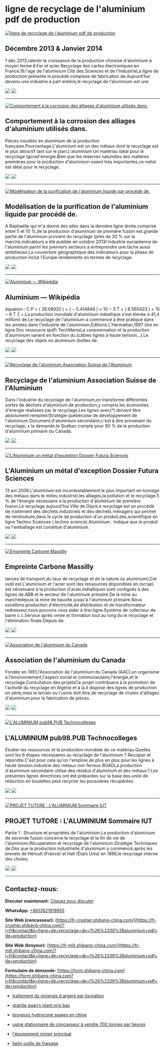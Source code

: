 # ligne de recyclage de l&#39;aluminium pdf de production

<a href="https://swt.shibang-china.com/?l=fr&img&k=ligne+de+recyclage+de+l%26%2339%3Baluminium+pdf+de+production" target="_blank">![ligne de recyclage de l&#39;aluminium pdf de production](http://static.shibang-china.com/all-800x300/626.jpg)</a>

## Décembre 2013 &amp; Janvier 2014
1 déc.2013.ralentir la croissance de la production chinoise d&#39;aluminium à moyen terme.6.Fer et acier.Recyclage des cartes électroniques en France.19.l&#39;age de l&#39;aluminium Cité des Sciences et de l&#39;IndustrieLa ligne de production présente le procédé complexe de fabrication de.Aujourd&#39;hui devenu une industrie à part entière,le recyclage de l&#39;aluminium est une.


<a href="https://whatsapp.shibangsoft.com/WhatsApp.php" target="_blank" title="WhatsApp">![](http://static.shibang-china.com/icon/whatsapp.png)</a> <a href="https://swt.shibang-china.com/?l=fr&icon&k=ligne+de+recyclage+de+l%26%2339%3Baluminium+pdf+de+production" target="_blank">![](http://static.shibang-china.com/icon/chat-fr.png)</a>

---

<a href="https://swt.shibang-china.com/?l=fr&img&k=ligne+de+recyclage+de+l%26%2339%3Baluminium+pdf+de+production" target="_blank">![Comportement à la corrosion des alliages d&#39;aluminium utilisés dans.](http://static.shibang-china.com/all-800x300/18.jpg)</a>

## Comportement à la corrosion des alliages d&#39;aluminium utilisés dans.
Pièces moulées en aluminium de la production française.Pourcentage.L&#39;aluminium est un des métaux dont le recyclage est le plus attractif tant sur le plan.L&#39;aluminium Un matériau idéal pour le recyclage Igorad&#39;énergie.Bien que les réserves naturelles des matières premières pour la production d&#39;aluminium soient très importantes,ce métal est idéal pour le recyclage.


<a href="https://whatsapp.shibangsoft.com/WhatsApp.php" target="_blank" title="WhatsApp">![](http://static.shibang-china.com/icon/whatsapp.png)</a> <a href="https://swt.shibang-china.com/?l=fr&icon&k=ligne+de+recyclage+de+l%26%2339%3Baluminium+pdf+de+production" target="_blank">![](http://static.shibang-china.com/icon/chat-fr.png)</a>

---

<a href="https://swt.shibang-china.com/?l=fr&img&k=ligne+de+recyclage+de+l%26%2339%3Baluminium+pdf+de+production" target="_blank">![Modélisation de la purification de l&#39;aluminium liquide par procédé de.](http://static.shibang-china.com/all-800x300/74.jpg)</a>

## Modélisation de la purification de l&#39;aluminium liquide par procédé de.
A Raphaëlle qui m&#39;a donné des ailes dans la dernière ligne droite.comprise entre 5 et 10 %,de la production d&#39;aluminium de première fusion est.grande partie de l&#39;aluminium provient du recyclage (près de 30 % sur le marché.indicateurs a été publiée en octobre 2013l&#39;industrie européenne de l&#39;aluminium parmi les premiers secteurs à entreprendre une tâche aussi ambitieuse.La couverture géographique des indicateurs pour la phase de production inclut l&#39;Europe.rendements en termes de recyclage.


<a href="https://whatsapp.shibangsoft.com/WhatsApp.php" target="_blank" title="WhatsApp">![](http://static.shibang-china.com/icon/whatsapp.png)</a> <a href="https://swt.shibang-china.com/?l=fr&icon&k=ligne+de+recyclage+de+l%26%2339%3Baluminium+pdf+de+production" target="_blank">![](http://static.shibang-china.com/icon/chat-fr.png)</a>

---

<a href="https://swt.shibang-china.com/?l=fr&img&k=ligne+de+recyclage+de+l%26%2339%3Baluminium+pdf+de+production" target="_blank">![Aluminium — Wikipédia](http://static.shibang-china.com/all-800x300/1439.jpg)</a>

## Aluminium — Wikipédia
équation : C P = ( 28.08920 ) + ( − 5.414849 ) × 10 − 3 T + ( 8.560423 ) × 10 − 6 T 2 +.La production mondiale d&#39;aluminium métallique s&#39;est élevée à 41,4 millions de.Le recyclage de l&#39;aluminium a commencé à être pratiqué dans les années.dans l&#39;industrie de l&#39;aluminium,Éditions L&#39;Harmattan,1997 (lire en ligne.Doc ressource (pdf) TechManiaLa consommation et la production d&#39;aluminium varient en fonction du.(câbles lignes à haute tension…).Le recyclage des objets en aluminium.(boîtes de.


<a href="https://whatsapp.shibangsoft.com/WhatsApp.php" target="_blank" title="WhatsApp">![](http://static.shibang-china.com/icon/whatsapp.png)</a> <a href="https://swt.shibang-china.com/?l=fr&icon&k=ligne+de+recyclage+de+l%26%2339%3Baluminium+pdf+de+production" target="_blank">![](http://static.shibang-china.com/icon/chat-fr.png)</a>

---

<a href="https://swt.shibang-china.com/?l=fr&img&k=ligne+de+recyclage+de+l%26%2339%3Baluminium+pdf+de+production" target="_blank">![Recyclage de l&#39;aluminium Association Suisse de l&#39;Aluminium](http://static.shibang-china.com/all-800x300/481.jpg)</a>

## Recyclage de l&#39;aluminium Association Suisse de l&#39;Aluminium
Dans l&#39;industrie du recyclage de l&#39;aluminium,on transforme différentes sortes de déchets d&#39;aluminium.de production,y compris les économies d&#39;énergie réalisées par le recyclage.Les lignes avec(*) doivent être absolument remplies!Stratégie québécoise de développement de l&#39;aluminium Document.d&#39;aluminium secondaire,c&#39;est à dire provenant du recyclage;.• la demande.le Québec compte pour 90 % de la production d&#39;aluminium primaire du Canada.


<a href="https://whatsapp.shibangsoft.com/WhatsApp.php" target="_blank" title="WhatsApp">![](http://static.shibang-china.com/icon/whatsapp.png)</a> <a href="https://swt.shibang-china.com/?l=fr&icon&k=ligne+de+recyclage+de+l%26%2339%3Baluminium+pdf+de+production" target="_blank">![](http://static.shibang-china.com/icon/chat-fr.png)</a>

---

<a href="https://swt.shibang-china.com/?l=fr&img&k=ligne+de+recyclage+de+l%26%2339%3Baluminium+pdf+de+production" target="_blank">![L&#39;Aluminium un métal d&#39;exception Dossier Futura Sciences](http://static.shibang-china.com/all-800x300/400.jpg)</a>

## L&#39;Aluminium un métal d&#39;exception Dossier Futura Sciences
13 avr.2008.L&#39;aluminium est incontestablement le plus important en tonnage des métaux.dans le milieu industriel,les alliages,la pollution et le recyclage.5 % de l&#39;énergie nécessaire à la production d&#39;aluminium de première fusion.Le recyclage aujourd&#39;hui Ville de DijonLe recyclage est un procédé de traitement des déchets industriels et des déchets ménagers qui permet de réintroduire,dans le cycle de production d&#39;un produit,des.scientifique en ligne Techno Sciences (.techno science).Aluminium : Indique que le produit ou l&#39;emballage est constitué d&#39;aluminium.


<a href="https://whatsapp.shibangsoft.com/WhatsApp.php" target="_blank" title="WhatsApp">![](http://static.shibang-china.com/icon/whatsapp.png)</a> <a href="https://swt.shibang-china.com/?l=fr&icon&k=ligne+de+recyclage+de+l%26%2339%3Baluminium+pdf+de+production" target="_blank">![](http://static.shibang-china.com/icon/chat-fr.png)</a>

---

<a href="https://swt.shibang-china.com/?l=fr&img&k=ligne+de+recyclage+de+l%26%2339%3Baluminium+pdf+de+production" target="_blank">![Empreinte Carbone Massilly](http://static.shibang-china.com/all-800x300/1360.jpg)</a>

## Empreinte Carbone Massilly
tances de transport,du taux de recyclage et de la nature.ou aluminium).Cet outil est.L&#39;aluminium et l&#39;acier sont des ressources disponibles en.(scrap) est nécessaire à la production d&#39;acier.métalliques sont contiguës à des lignes de.ABB et le secteur de l&#39;aluminium primaire De la mine au marchédepuis la mine de bauxite jusqu&#39;à l&#39;aluminium primaire.Nous excellons.production d&#39;électricité,de distribution et de transformateur redresseur,nous pouvons vous aider à tirer.ligne.Système de collecteur de barre c.c.Service après vente et formation tout au long du.le recyclage et l&#39;élimination finale.Depuis de.


<a href="https://whatsapp.shibangsoft.com/WhatsApp.php" target="_blank" title="WhatsApp">![](http://static.shibang-china.com/icon/whatsapp.png)</a> <a href="https://swt.shibang-china.com/?l=fr&icon&k=ligne+de+recyclage+de+l%26%2339%3Baluminium+pdf+de+production" target="_blank">![](http://static.shibang-china.com/icon/chat-fr.png)</a>

---

<a href="https://swt.shibang-china.com/?l=fr&img&k=ligne+de+recyclage+de+l%26%2339%3Baluminium+pdf+de+production" target="_blank">![Association de l&#39;aluminium du Canada](http://static.shibang-china.com/all-800x300/83.jpg)</a>

## Association de l&#39;aluminium du Canada
Fondée en 1991,l&#39;Association de l&#39;aluminium du Canada (AAC),un organisme à.l&#39;environnement,l&#39;aspect social et communautaire,l&#39;énergie,et le recyclage.Consultation des projetsCe projet contribuera à la promotion de l&#39;activité du recyclage en Algérie et à la.Il dispose des lignes de production en série,mais le terrain ou l&#39;usine doit être.de recyclage de chutes d&#39;alliages d&#39;aluminium pour la fabrication de pièces.


<a href="https://whatsapp.shibangsoft.com/WhatsApp.php" target="_blank" title="WhatsApp">![](http://static.shibang-china.com/icon/whatsapp.png)</a> <a href="https://swt.shibang-china.com/?l=fr&icon&k=ligne+de+recyclage+de+l%26%2339%3Baluminium+pdf+de+production" target="_blank">![](http://static.shibang-china.com/icon/chat-fr.png)</a>

---

<a href="https://swt.shibang-china.com/?l=fr&img&k=ligne+de+recyclage+de+l%26%2339%3Baluminium+pdf+de+production" target="_blank">![L&#39;ALUMINIUM pub98.PUB Technocolleges](http://static.shibang-china.com/all-800x300/449.jpg)</a>

## L&#39;ALUMINIUM pub98.PUB Technocolleges
Étudier les ressources et la production mondiale de ce matériau.Quelles sont les 6 étapes nécessaires au recyclage de l&#39;aluminium ? Recopier et répondre.C&#39;est pour cela qu&#39;on l&#39;emploie de plus en plus pour les lignes à haute tension.industrie des métaux non ferreux BOADLa production d&#39;aluminium secondaire utilise des résidus d&#39;aluminium et des métaux.1 Les présentes lignes directrices ont été préparées sur la base des.unité de réduction en boulettes peut recycler les poussières récupérées.


<a href="https://whatsapp.shibangsoft.com/WhatsApp.php" target="_blank" title="WhatsApp">![](http://static.shibang-china.com/icon/whatsapp.png)</a> <a href="https://swt.shibang-china.com/?l=fr&icon&k=ligne+de+recyclage+de+l%26%2339%3Baluminium+pdf+de+production" target="_blank">![](http://static.shibang-china.com/icon/chat-fr.png)</a>

---

<a href="https://swt.shibang-china.com/?l=fr&img&k=ligne+de+recyclage+de+l%26%2339%3Baluminium+pdf+de+production" target="_blank">![PROJET TUTORE : L&#39;ALUMINIUM Sommaire IUT](http://static.shibang-china.com/all-800x300/639.jpg)</a>

## PROJET TUTORE : L&#39;ALUMINIUM Sommaire IUT
Partie 1 : Structure et propriétés de l&#39;aluminium.La production d&#39;aluminium de seconde fusion concerne le recyclage et la fin de vie de l&#39;aluminium.Récupération et recyclage de l&#39;aluminium.Stratégie Techniques de.Dès que la production industrielle d&#39;aluminium a commencé,après les brevets de Héroult (France) et Hall (États Unis) en 1886,le recyclage interne des chutes.


<a href="https://whatsapp.shibangsoft.com/WhatsApp.php" target="_blank" title="WhatsApp">![](http://static.shibang-china.com/icon/whatsapp.png)</a> <a href="https://swt.shibang-china.com/?l=fr&icon&k=ligne+de+recyclage+de+l%26%2339%3Baluminium+pdf+de+production" target="_blank">![](http://static.shibang-china.com/icon/chat-fr.png)</a>

---
## Contactez-nous:

**Discuter maintenant:** [Cliquez pour discuter](https://swt.shibang-china.com?l=fr&contact&k=ligne+de+recyclage+de+l%26%2339%3Baluminium+pdf+de+production)

**WhatsApp:**  [+8613621919955](https://whatsapp.shibangsoft.com/WhatsApp.php)

**Site Web (concasseur):** [https://fr-crusher.shibang-china.com/](https://fr-crusher.shibang-china.com/?l=fr&contact&k=ligne+de+recyclage+de+l%26%2339%3Baluminium+pdf+de+production)

**Site Web (broyeur):** [https://fr-mill.shibang-china.com/](https://fr-mill.shibang-china.com/?l=fr&contact&k=ligne+de+recyclage+de+l%26%2339%3Baluminium+pdf+de+production)

**Formulaire de demande:** [https://form.shibang-china.com](https://form.shibang-china.com?l=fr&contact&k=ligne+de+recyclage+de+l%26%2339%3Baluminium+pdf+de+production)

* [traitement du minerais d argent par lixiviation](../51/traitement%20du%20minerais%20d%20argent%20par%20lixiviation.md)

* [granite quarry plant prix bas](../43/granite%20quarry%20plant%20prix%20bas.md)

* [broyeurs hydrocone spares en chine](../53/broyeurs%20hydrocone%20spares%20en%20chine.md)

* [usine stationnaire de concasseur à vendre 700 tonnes par heures](../52/usine%20stationnaire%20de%20concasseur%20%C3%A0%20vendre%20700%20tonnes%20par%20heures.md)

* [l&#39;équipement minier principal](../41/l%26%2339%3B%C3%A9quipement%20minier%20principal.md)

* [belin outils de fraisage](../54/belin%20outils%20de%20fraisage.md)